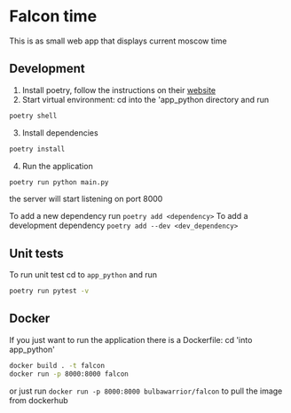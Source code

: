 # Falcon time
This is as small web app that displays current moscow time

## Development
1. Install poetry, follow the instructions on their [website](https://python-poetry.org/docs/)
2. Start virtual environment:
cd into the 'app_python directory and run
```sh
poetry shell
```
3. Install dependencies
```sh
poetry install
```
4. Run the application
```sh
poetry run python main.py
```
the server will start listening on port 8000

To add a new dependency run ```poetry add <dependency>```
To add a development dependency ```poetry add --dev <dev_dependency>```

## Unit tests
To run unit test cd to `app_python` and run 
```sh
poetry run pytest -v
```

## Docker
If you just want to run the application there is a Dockerfile:
cd 'into app_python'
```sh
docker build . -t falcon
docker run -p 8000:8000 falcon
```
or just run ```docker run -p 8000:8000 bulbawarrior/falcon``` to pull the image from dockerhub
